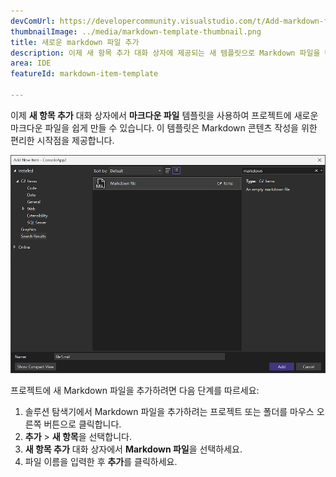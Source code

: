 ```yaml
---
devComUrl: https://developercommunity.visualstudio.com/t/Add-markdown-files-to-Add-New-Item-templ/10706908
thumbnailImage: ../media/markdown-template-thumbnail.png
title: 새로운 markdown 파일 추가
description: 이제 새 항목 추가 대화 상자에 제공되는 새 템플릿으로 Markdown 파일을 더 쉽게 추가할 수 있습니다.
area: IDE
featureId: markdown-item-template

---
```



이제 **새 항목 추가** 대화 상자에서 **마크다운 파일** 템플릿을 사용하여 프로젝트에 새로운 마크다운 파일을 쉽게 만들 수 있습니다. 이 템플릿은 Markdown 콘텐츠 작성을 위한 편리한 시작점을 제공합니다.

![Markdown 템플릿](../media/markdown-template.png)

프로젝트에 새 Markdown 파일을 추가하려면 다음 단계를 따르세요:

1. 솔루션 탐색기에서 Markdown 파일을 추가하려는 프로젝트 또는 폴더를 마우스 오른쪽 버튼으로 클릭합니다.
2. **추가** > **새 항목**을 선택합니다.
3. **새 항목 추가** 대화 상자에서 **Markdown 파일**을 선택하세요.
4. 파일 이름을 입력한 후 **추가**를 클릭하세요.
